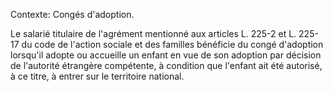 Contexte: Congés d'adoption.

Le salarié titulaire de l'agrément mentionné aux articles L. 225-2 et L. 225-17 du code de l'action sociale et des familles bénéficie du congé d'adoption lorsqu'il adopte ou accueille un enfant en vue de son adoption par décision de l'autorité étrangère compétente, à condition que l'enfant ait été autorisé, à ce titre, à entrer sur le territoire national.